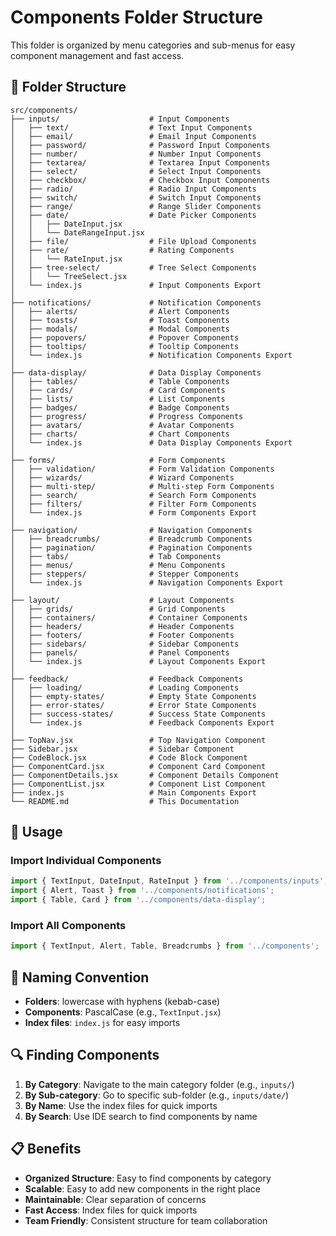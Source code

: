 # Components Folder Structure

This folder is organized by menu categories and sub-menus for easy component management and fast access.

## 📁 Folder Structure

```
src/components/
├── inputs/                    # Input Components
│   ├── text/                  # Text Input Components
│   ├── email/                 # Email Input Components
│   ├── password/              # Password Input Components
│   ├── number/                # Number Input Components
│   ├── textarea/              # Textarea Input Components
│   ├── select/                # Select Input Components
│   ├── checkbox/              # Checkbox Input Components
│   ├── radio/                 # Radio Input Components
│   ├── switch/                # Switch Input Components
│   ├── range/                 # Range Slider Components
│   ├── date/                  # Date Picker Components
│   │   ├── DateInput.jsx
│   │   └── DateRangeInput.jsx
│   ├── file/                  # File Upload Components
│   ├── rate/                  # Rating Components
│   │   └── RateInput.jsx
│   ├── tree-select/           # Tree Select Components
│   │   └── TreeSelect.jsx
│   └── index.js               # Input Components Export
│
├── notifications/             # Notification Components
│   ├── alerts/                # Alert Components
│   ├── toasts/                # Toast Components
│   ├── modals/                # Modal Components
│   ├── popovers/              # Popover Components
│   ├── tooltips/              # Tooltip Components
│   └── index.js               # Notification Components Export
│
├── data-display/              # Data Display Components
│   ├── tables/                # Table Components
│   ├── cards/                 # Card Components
│   ├── lists/                 # List Components
│   ├── badges/                # Badge Components
│   ├── progress/              # Progress Components
│   ├── avatars/               # Avatar Components
│   ├── charts/                # Chart Components
│   └── index.js               # Data Display Components Export
│
├── forms/                     # Form Components
│   ├── validation/            # Form Validation Components
│   ├── wizards/               # Wizard Components
│   ├── multi-step/            # Multi-step Form Components
│   ├── search/                # Search Form Components
│   ├── filters/               # Filter Form Components
│   └── index.js               # Form Components Export
│
├── navigation/                # Navigation Components
│   ├── breadcrumbs/           # Breadcrumb Components
│   ├── pagination/            # Pagination Components
│   ├── tabs/                  # Tab Components
│   ├── menus/                 # Menu Components
│   ├── steppers/              # Stepper Components
│   └── index.js               # Navigation Components Export
│
├── layout/                    # Layout Components
│   ├── grids/                 # Grid Components
│   ├── containers/            # Container Components
│   ├── headers/               # Header Components
│   ├── footers/               # Footer Components
│   ├── sidebars/              # Sidebar Components
│   ├── panels/                # Panel Components
│   └── index.js               # Layout Components Export
│
├── feedback/                  # Feedback Components
│   ├── loading/               # Loading Components
│   ├── empty-states/          # Empty State Components
│   ├── error-states/          # Error State Components
│   ├── success-states/        # Success State Components
│   └── index.js               # Feedback Components Export
│
├── TopNav.jsx                 # Top Navigation Component
├── Sidebar.jsx                # Sidebar Component
├── CodeBlock.jsx              # Code Block Component
├── ComponentCard.jsx          # Component Card Component
├── ComponentDetails.jsx       # Component Details Component
├── ComponentList.jsx          # Component List Component
├── index.js                   # Main Components Export
└── README.md                  # This Documentation
```

## 🚀 Usage

### Import Individual Components

```javascript
import { TextInput, DateInput, RateInput } from '../components/inputs';
import { Alert, Toast } from '../components/notifications';
import { Table, Card } from '../components/data-display';
```

### Import All Components

```javascript
import { TextInput, Alert, Table, Breadcrumbs } from '../components';
```

## 📝 Naming Convention

- **Folders**: lowercase with hyphens (kebab-case)
- **Components**: PascalCase (e.g., `TextInput.jsx`)
- **Index files**: `index.js` for easy imports

## 🔍 Finding Components

1. **By Category**: Navigate to the main category folder (e.g., `inputs/`)
2. **By Sub-category**: Go to specific sub-folder (e.g., `inputs/date/`)
3. **By Name**: Use the index files for quick imports
4. **By Search**: Use IDE search to find components by name

## 📋 Benefits

- **Organized Structure**: Easy to find components by category
- **Scalable**: Easy to add new components in the right place
- **Maintainable**: Clear separation of concerns
- **Fast Access**: Index files for quick imports
- **Team Friendly**: Consistent structure for team collaboration
